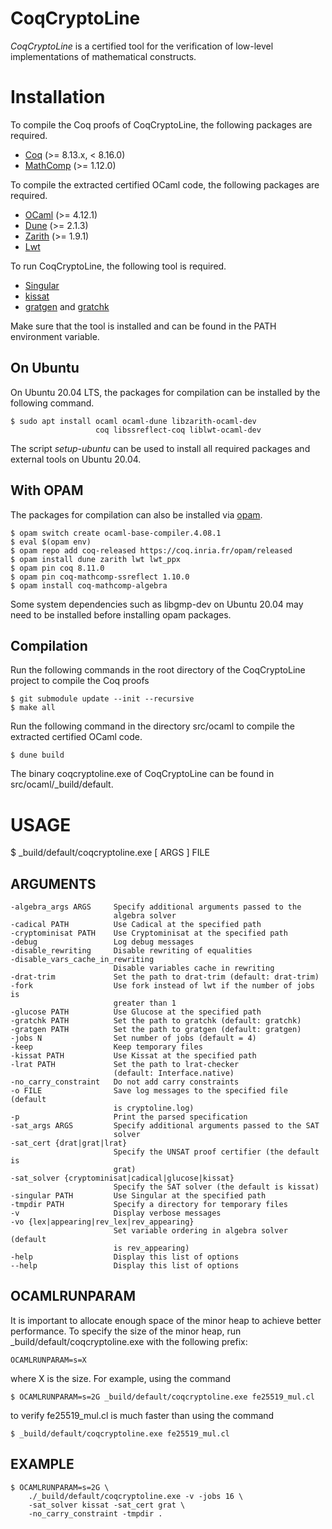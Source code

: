CoqCryptoLine
=============

*CoqCryptoLine* is a certified tool for the verification of low-level
implementations of mathematical constructs.


Installation
============

To compile the Coq proofs of CoqCryptoLine, the following packages
are required.

* [Coq](https://coq.inria.fr) (>= 8.13.x, < 8.16.0)
* [MathComp](https://github.com/math-comp/math-comp) (>= 1.12.0)

To compile the extracted certified OCaml code, the following packages
are required.

* [OCaml](https://ocaml.org) (>= 4.12.1)
* [Dune](https://dune.build) (>= 2.1.3)
* [Zarith](https://github.com/ocaml/Zarith) (>= 1.9.1)
* [Lwt](https://ocsigen.org/lwt/latest/manual/manual)

To run CoqCryptoLine, the following tool is required.

* [Singular](https://www.singular.uni-kl.de/)
* [kissat](http://fmv.jku.at/kissat/)
* [gratgen](https://www21.in.tum.de/~lammich/grat/) and
  [gratchk](https://www21.in.tum.de/~lammich/grat/)

Make sure that the tool is installed and can be found in the PATH
environment variable.


On Ubuntu
---------

On Ubuntu 20.04 LTS, the packages for compilation can be installed by the
following command.

    $ sudo apt install ocaml ocaml-dune libzarith-ocaml-dev
                       coq libssreflect-coq liblwt-ocaml-dev

The script *setup-ubuntu* can be used to install all required packages
and external tools on Ubuntu 20.04.


With OPAM
---------

The packages for compilation can also be installed via
[opam](http://opam.ocaml.org).

    $ opam switch create ocaml-base-compiler.4.08.1
    $ eval $(opam env)
    $ opam repo add coq-released https://coq.inria.fr/opam/released
    $ opam install dune zarith lwt lwt_ppx
    $ opam pin coq 8.11.0
    $ opam pin coq-mathcomp-ssreflect 1.10.0
    $ opam install coq-mathcomp-algebra

Some system dependencies such as libgmp-dev on Ubuntu 20.04 may need to be
installed before installing opam packages.


Compilation
-----------

Run the following commands in the root directory of the CoqCryptoLine
project to compile the Coq proofs

    $ git submodule update --init --recursive
    $ make all

Run the following command in the directory src/ocaml to compile the
extracted certified OCaml code.

    $ dune build

The binary coqcryptoline.exe of CoqCryptoLine can be found in
src/ocaml/_build/default.



USAGE
=====

$ _build/default/coqcryptoline.exe [ ARGS ] FILE


ARGUMENTS
---------

    -algebra_args ARGS     Specify additional arguments passed to the
                           algebra solver
    -cadical PATH          Use Cadical at the specified path
    -cryptominisat PATH    Use Cryptominisat at the specified path
    -debug                 Log debug messages
    -disable_rewriting     Disable rewriting of equalities
    -disable_vars_cache_in_rewriting
                           Disable variables cache in rewriting
    -drat-trim             Set the path to drat-trim (default: drat-trim)
    -fork                  Use fork instead of lwt if the number of jobs is
                           greater than 1
    -glucose PATH          Use Glucose at the specified path
    -gratchk PATH          Set the path to gratchk (default: gratchk)
    -gratgen PATH          Set the path to gratgen (default: gratgen)
    -jobs N                Set number of jobs (default = 4)
    -keep                  Keep temporary files
    -kissat PATH           Use Kissat at the specified path
    -lrat PATH             Set the path to lrat-checker
                           (default: Interface.native)
    -no_carry_constraint   Do not add carry constraints
    -o FILE                Save log messages to the specified file (default
                           is cryptoline.log)
    -p                     Print the parsed specification
    -sat_args ARGS         Specify additional arguments passed to the SAT
                           solver
    -sat_cert {drat|grat|lrat}
                           Specify the UNSAT proof certifier (the default is
                           grat)
    -sat_solver {cryptominisat|cadical|glucose|kissat}
                           Specify the SAT solver (the default is kissat)
    -singular PATH         Use Singular at the specified path
    -tmpdir PATH           Specify a directory for temporary files
    -v                     Display verbose messages
    -vo {lex|appearing|rev_lex|rev_appearing}
                           Set variable ordering in algebra solver (default
                           is rev_appearing)
    -help                  Display this list of options
    --help                 Display this list of options


OCAMLRUNPARAM
-------------

It is important to allocate enough space of the minor heap
to achieve better performance. To specify the size of the minor
heap, run _build/default/coqcryptoline.exe with the following
prefix:

    OCAMLRUNPARAM=s=X

where X is the size. For example, using the command

    $ OCAMLRUNPARAM=s=2G _build/default/coqcryptoline.exe fe25519_mul.cl

to verify fe25519_mul.cl is much faster than using the command

    $ _build/default/coqcryptoline.exe fe25519_mul.cl


EXAMPLE
-------

    $ OCAMLRUNPARAM=s=2G \
        ./_build/default/coqcryptoline.exe -v -jobs 16 \
        -sat_solver kissat -sat_cert grat \
        -no_carry_constraint -tmpdir .


